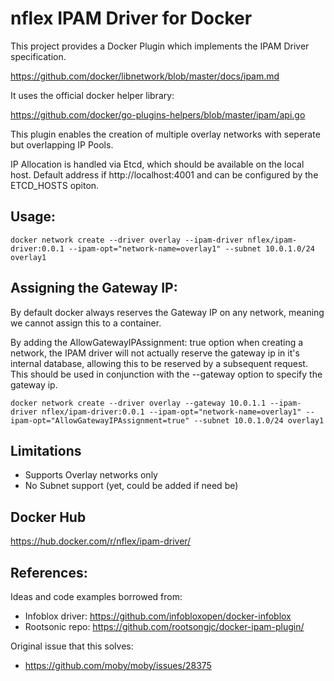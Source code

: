 # nflex IPAM Driver for Docker

This project provides a Docker Plugin which implements the IPAM Driver specification.

https://github.com/docker/libnetwork/blob/master/docs/ipam.md


It uses the official docker helper library:

https://github.com/docker/go-plugins-helpers/blob/master/ipam/api.go


This plugin enables the creation of multiple overlay networks with seperate but overlapping IP Pools.

IP Allocation is handled via Etcd, which should be available on the local host.  Default address if http://localhost:4001 and can be configured by the ETCD_HOSTS opiton.


## Usage:

```
docker network create --driver overlay --ipam-driver nflex/ipam-driver:0.0.1 --ipam-opt="network-name=overlay1" --subnet 10.0.1.0/24 overlay1
```

## Assigning the Gateway IP:

By default docker always reserves the Gateway IP on any network, meaning we cannot assign this to a container.

By adding the AllowGatewayIPAssignment: true option when creating a network, the IPAM driver will not actually reserve the gateway ip in it's internal database, allowing this to be reserved by a subsequent request.  This should be used in conjunction with the --gateway option to specify the gateway ip.

```
docker network create --driver overlay --gateway 10.0.1.1 --ipam-driver nflex/ipam-driver:0.0.1 --ipam-opt="network-name=overlay1" --ipam-opt="AllowGatewayIPAssignment=true" --subnet 10.0.1.0/24 overlay1
```



## Limitations

- Supports Overlay networks only
- No Subnet support (yet, could be added if need be)


## Docker Hub

https://hub.docker.com/r/nflex/ipam-driver/


## References:

Ideas and code examples borrowed from:

- Infoblox driver: https://github.com/infobloxopen/docker-infoblox
- Rootsonic repo: https://github.com/rootsongjc/docker-ipam-plugin/

Original issue that this solves:

- https://github.com/moby/moby/issues/28375
